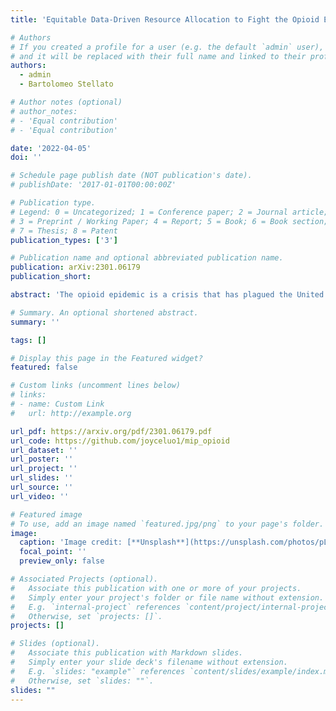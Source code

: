 ```yaml
---
title: 'Equitable Data-Driven Resource Allocation to Fight the Opioid Epidemic: A Mixed-Integer Optimization Approach'

# Authors
# If you created a profile for a user (e.g. the default `admin` user), write the username (folder name) here
# and it will be replaced with their full name and linked to their profile.
authors:
  - admin
  - Bartolomeo Stellato

# Author notes (optional)
# author_notes:
# - 'Equal contribution'
# - 'Equal contribution'

date: '2022-04-05'
doi: ''

# Schedule page publish date (NOT publication's date).
# publishDate: '2017-01-01T00:00:00Z'

# Publication type.
# Legend: 0 = Uncategorized; 1 = Conference paper; 2 = Journal article;
# 3 = Preprint / Working Paper; 4 = Report; 5 = Book; 6 = Book section;
# 7 = Thesis; 8 = Patent
publication_types: ['3']

# Publication name and optional abbreviated publication name.
publication: arXiv:2301.06179
publication_short: 

abstract: 'The opioid epidemic is a crisis that has plagued the United States (US) for decades. One central issue of the epidemic is inequitable access to treatment for opioid use disorder (OUD), which puts certain populations at a higher risk of opioid overdose. We integrate a predictive dynamical model and a prescriptive optimization problem to compute the optimal locations of opioid treatment facilities and the optimal treatment budget distribution in each US state. Our predictive model is a differential equationbased epidemiological model that captures the dynamics of the opioid epidemic. We use neural ordinary differential equations to fit this model to opioid epidemic data for each state and obtain estimates for unknown parameters in the model. We then incorporate this epidemiological model for each state into a corresponding mixed-integer optimization problem (MIP) for treatment facility location and resource allocation. Our MIPs aim to minimize the number of opioid overdose deaths and the number of people with OUD, and to target socioeconomic equitability by considering social vulnerability (from the US Centers for Disease Control's Social Vulnerability Index) and opioid prescribing rates in each county. Overall, our MIPs' proposed solutions on average decrease the number of people with OUD by 5.70 $\pm$ 0.738%, increase the number of people in treatment by 21.17 $\pm$ 3.162%, and decrease the number of opioid-related deaths by 0.51 $\pm$ 0.086% after 2 years compared to the baseline epidemiological model's predictions. Rather than only evaluating the effectiveness of potential policies as in past literature, our approach is decision-focused and directly yields actionable insights for policy-makers. It provides concrete opioid treatment facility and budget allocations and quantifies the impact of these allocations on pertinent population health measures. Future iterations of this approach could be implemented as a decision-making tool to tackle the issue of opioid treatment inaccessibility.'

# Summary. An optional shortened abstract.
summary: ''

tags: []

# Display this page in the Featured widget?
featured: false

# Custom links (uncomment lines below)
# links:
# - name: Custom Link
#   url: http://example.org

url_pdf: https://arxiv.org/pdf/2301.06179.pdf
url_code: https://github.com/joyceluo1/mip_opioid
url_dataset: ''
url_poster: ''
url_project: ''
url_slides: ''
url_source: ''
url_video: ''

# Featured image
# To use, add an image named `featured.jpg/png` to your page's folder.
image:
  caption: 'Image credit: [**Unsplash**](https://unsplash.com/photos/pLCdAaMFLTE)'
  focal_point: ''
  preview_only: false

# Associated Projects (optional).
#   Associate this publication with one or more of your projects.
#   Simply enter your project's folder or file name without extension.
#   E.g. `internal-project` references `content/project/internal-project/index.md`.
#   Otherwise, set `projects: []`.
projects: []

# Slides (optional).
#   Associate this publication with Markdown slides.
#   Simply enter your slide deck's filename without extension.
#   E.g. `slides: "example"` references `content/slides/example/index.md`.
#   Otherwise, set `slides: ""`.
slides: ""
---
```

